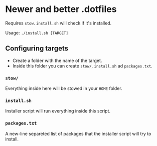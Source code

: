 # Newer and better .dotfiles

Requires `stow`. `install.sh` will check if it's installed.

Usage: `./install.sh [TARGET]`

## Configuring targets

- Create a folder with the name of the target.
- Inside this folder you can create `stow/`, `install.sh` ad `packages.txt`.

### `stow/`

Everything inside here will be stowed in your `HOME` folder.

### `install.sh`

Installer script will run everything inside this script.

### `packages.txt`

A new-line separeted list of packages that the installer script will try to install.
